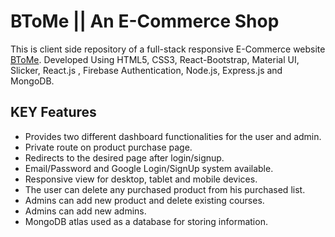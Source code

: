 # BToMe || An E-Commerce Shop

This is client side repository of a full-stack responsive E-Commerce  website [BToMe](https://b2me-shop.web.app/).
Developed Using HTML5, CSS3, React-Bootstrap, Material UI, Slicker, React.js , Firebase Authentication, Node.js, Express.js and MongoDB.


## KEY Features

* Provides two different dashboard functionalities for the user and admin.
* Private route on product purchase page.
* Redirects to the desired page after login/signup. 
* Email/Password and Google Login/SignUp system available. 
* Responsive view for desktop, tablet and mobile devices.
* The user can delete any purchased product from his purchased list.
* Admins can add new product and delete existing courses.
* Admins can add new admins.
* MongoDB atlas used as a database for storing information.